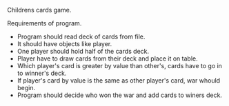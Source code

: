 Childrens cards game.

Requirements of program.
* Program should read deck of cards from file.
* It should have objects like player.
* One player should hold half of the cards deck.
* Player have to draw cards from their deck and place it on table.
* Which player's card is greater by value than other's, cards have to go in to winner's deck.
* If player's card by value is the same as other player's card, war whould begin.
* Program should decide who won the war and add cards to winers deck.